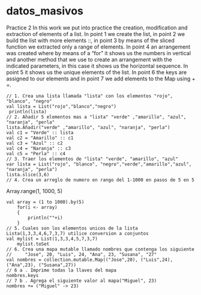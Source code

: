 # datos_masivos
Practice 2
In this work we put into practice the creation, modification and extraction of elements of a list. In point 1 we create the list, in point 2 we build the list with more elements ::, in point 3 by means of the sliced function we extracted only a range of elements.
In point 4 an arrangement was created where by means of a “for” it shows us the numbers in vertical and another method that we use to create an arrangement with the indicated parameters, in this case it shows us the horizontal sequence.
In point 5 it shows us the unique elements of the list.
In point 6 the keys are assigned to our elements and in point 7 we add elements to the Map using + =.

	// 1. Crea una lista llamada "lista" con los elementos "rojo", "blanco", "negro"
	val lista = List("rojo","blanco","negro")
	 println(lista)	 
	// 2. Añadir 5 elementos mas a "lista" "verde" ,"amarillo", "azul", "naranja", "perla"
	lista.Añadir("verde" ,"amarillo", "azul", "naranja", "perla")
	val c1 = "Verde" :: lista
	val c2 = "Amarillo" :: c1
	val c3 = "Azul" :: c2
	val c4 = "Naranja" :: c3
	val c5 = "Perla" :: c4
	// 3. Traer los elementos de "lista" "verde", "amarillo", "azul"
	var lista = List("rojo", "blanco", "negro","verde","amarillo","azul", "naranja", "perla")
	lista.slice(3,6)
	// 4. Crea un arreglo de numero en rango del 1-1000 en pasos de 5 en 5
  Array.range(1, 1000, 5)

	val array = (1 to 1000).by(5)
	    for(i <- array)
	    {
	        println(""+i)
	    }
	// 5. Cuales son los elementos unicos de la lista Lista(1,3,3,4,6,7,3,7) utilice conversion a conjuntos
	val mylist = List(1,3,3,4,5,7,3,7)
	    mylist.toSet
	// 6. Crea una mapa mutable llamado nombres que contenga los siguiente
	//     "Jose", 20, "Luis", 24, "Ana", 23, "Susana", "27"
	val nombres = collection.mutable.Map(("Jose",20), ("Luis",24), ("Ana",23), ("Susana",27))
	// 6 a . Imprime todas la llaves del mapa
	nombres.keys
	// 7 b . Agrega el siguiente valor al mapa("Miguel", 23)
	nombres += ("Miguel" -> 23)

